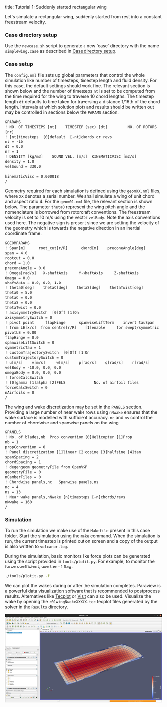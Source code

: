 title: Tutorial 1: Suddenly started rectangular wing

Let's simulate a rectangular wing, suddenly started from rest into a constant freestream velocity. 

### Case directory setup
Use the `newcase.sh` script to generate a new 'case' directory with the name `simplewing.case` as described in [Case directory setup](index.html).

### Case setup
The `config.nml` file sets up global parameters that control the whole simulation like number of timesteps, timestep length and fluid density. For this case, the default settings should work fine. The relevant section is shown below and the number of timesteps `nt` is set to be computed from the time required for the wing to traverse 10 chord lengths. The timestep length `dt` defaults to time taken for traversing a distance 1/16th of the chord length. Intervals at which solution plots and results should be written out may be controlled in sections below the `PARAMS` section.

```Fortran
&PARAMS
! NO. OF TIMESTEPS [nt]    TIMESTEP (sec) [dt]         NO. OF ROTORS [nr]
! [nt]timesteps  [0]default  [-nt]chords or revs
nt = -10
dt = 0.0
nr = 1
! DENSITY [kg/m3]    SOUND VEL. [m/s]  KINEMATICVISC [m2/s]
density = 1.0
velSound = 330.0

kinematicVisc = 0.000018
/
```

Geometry required for each simulation is defined using the `geomXX.nml` files, where `XX` denotes a serial number. We shall simulate a wing of unit chord and aspect ratio 4. For the `geom01.nml` file, the relevant section is shown below. The parameter `theta0` represent the wing pitch angle and the nomenclature is borrowed from rotorcraft conventions. The freestream velocity is set to 10 m/s using the vector `velBody`. Note the axis conventions used here. The negative sign is present since we are setting the velocity of the geometry which is towards the negative direction in an inertial coordinate frame.
```Fortran
&GEOMPARAMS
! Span[m]      root_cut[r/R]      chord[m]    preconeAngle[deg]
span = 4.0
rootcut = 0.0
chord = 1.0
preconeAngle = 0.0
! Omega[rad/s]   X-shaftAxis     Y-shaftAxis     Z-shaftAxis
Omega = 0.0
shaftAxis = 0.0, 0.0, 1.0
! theta0[deg]    thetaC[deg]    thetaS[deg]    thetaTwist[deg]
theta0 = 5.0
thetaC = 0.0
thetaS = 0.0
thetaTwist = 0.0
! axisymmetrySwitch  [0]Off [1]On
axisymmetrySwitch = 0
! pivot point     flapHinge      spanwiseLiftTerm    invert tauSpan
! from LE[x/c]  from centre[r/R]    [1]enable     for swept/symmetric
pivotLE = 0.00
flapHinge = 0.0
spanwiseLiftSwitch = 0
symmetricTau = 1
! customTrajectorySwitch  [0]Off [1]On
customTrajectorySwitch = 0
! u[m/s]    v[m/s]     w[m/s]    p[rad/s]    q[rad/s]    r[rad/s]
velBody = -10.0, 0.0, 0.0
omegaBody = 0.0, 0.0, 0.0
! forceCalcSwitch
! [0]gamma [1]alpha [2]FELS             No. of airfoil files
forceCalcSwitch = 0
nAirfoils = 0
/
```

The wing and wake discretization may be set in the `PANELS` section. Providing a large number of near wake rows using `nNwake` ensures that the wake surface is modelled with sufficient accuracy. `nc` and `ns` control the number of chordwise and spanwise panels on the wing. 
```Fortran
&PANELS
! No. of blades,nb  Prop convention [0]Helicopter [1]Prop
nb = 1
propConvention = 0
! Panel discretization [1]linear [2]cosine [3]halfsine [4]tan
spanSpacing = 2
chordSpacing = 1
! degengeom geometryFile from OpenVSP
geometryFile = 0
nCamberFiles = 0
! Chordwise panels,nc   Spanwise panels,ns
nc = 4
ns = 13
! Near wake panels,nNwake [n]timesteps [-n]chords/revs
nNwake = 160
/
```

### Simulation
To run the simulation we make use of the `Makefile` present in this case folder. Start the simulation using the `make` command. When the simulation is run, the current timestep is printed out on screen and a copy of the output is also written to `volcanor.log`.

During the simulation, basic monitors like force plots can be generated using the script provided in `tools/plotit.py`. For example, to monitor the force coefficient, use the `-f` flag.
```bash
./tools/plotit.py -f
```
We can plot the wakes during or after the simulation completes. Paraview is a powerful data visualization software that is recommended to postprocess results. Alternatives like [Tecplot](https://www.tecplot.com/) or [VisIt](https://visit-dav.github.io/visit-website/index.html) can also be used. Visualize the wake by opening the `r01wingNwakeXXXXX.tec` tecplot files generated by the solver in the `Results` directory.  

<img src="paraview.png"  width="800">

